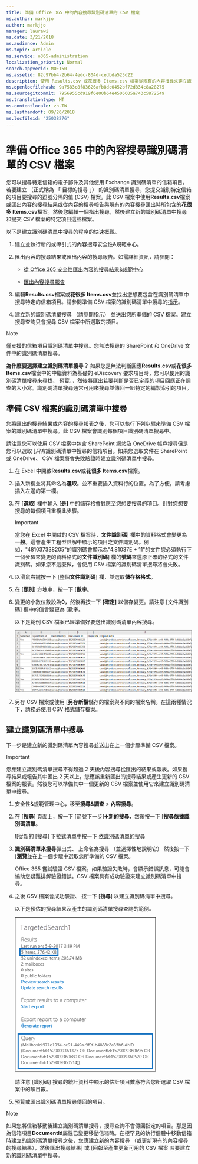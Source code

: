 ```yaml
---
title: 準備 Office 365 中的內容搜尋識別碼清單的 CSV 檔案
ms.author: markjjo
author: markjjo
manager: laurawi
ms.date: 3/21/2018
ms.audience: Admin
ms.topic: article
ms.service: o365-administration
localization_priority: Normal
search.appverid: MOE150
ms.assetid: 82c97bb4-2b64-4edc-804d-cedbda525d22
description: 使用 Results.csv 或花很多 Items.csv 檔案從現有的內容搜尋來建立識別碼清單搜尋會傳回特定電子郵件訊息。識別碼清單搜尋通常可用來傳回部分已編製索引的信箱項目。
ms.openlocfilehash: 9a7583c8f83626afb8dc0452bf72d834c8a28275
ms.sourcegitcommit: 7956955cd919f6e00b64e4506605a743c5872549
ms.translationtype: MT
ms.contentlocale: zh-TW
ms.lasthandoff: 09/26/2018
ms.locfileid: "25038276"
---
```

# <a name="prepare-a-csv-file-for-an-id-list-content-search-in-office-365"></a>準備 Office 365 中的內容搜尋識別碼清單的 CSV 檔案

您可以搜尋特定信箱的電子郵件及其他使用 Exchange 識別碼清單的信箱項目。若要建立 （正式稱為 「 目標的搜尋 」） 的識別碼清單搜尋，您提交識別特定信箱的項目要搜尋的逗號分隔的值 (CSV) 檔案。此 CSV 檔案中使用**Results.csv**檔案或匯出內容的搜尋結果或從內容的搜尋報告與現有的內容搜尋匯出時所包含的**花很多 Items.csv**檔案。然後您編輯一個指出搜尋，然後建立新的識別碼清單中搜尋和提交 CSV 檔案的特定項目這些檔案。 
  
以下是建立識別碼清單中搜尋的程序的快速概觀。
  
1. 建立並執行新的或導引式的內容搜尋安全性&amp;規範中心。
    
2. 匯出內容的搜尋結果或匯出內容的搜尋報告。如需詳細資訊，請參閱：
    
    - [從 Office 365 安全性匯出內容的搜尋結果&amp;規範中心](export-search-results.md)
    
    - [匯出內容搜尋報告](export-a-content-search-report.md)
    
3. 編輯**Results.csv**檔案或**花很多 Items.csv**並找出您想要包含在識別碼清單中搜尋特定的信箱項目。請參閱準備 CSV 檔案的識別碼清單中搜尋的[指示](#prepare-the-csv-file-for-an-id-list-search)。 
    
4. 建立新的識別碼清單搜尋 （請參閱[指示](#create-an-id-list-search)） 並送出您所準備的 CSV 檔案。建立搜尋查詢只會搜尋 CSV 檔案中所選取的項目。
    
> [!NOTE]
> 僅支援的信箱項目識別碼清單中搜尋。您無法搜尋的 SharePoint 和 OneDrive 文件中的識別碼清單搜尋。 
  
 **為什麼要選擇建立識別碼清單搜尋？** 如果您是無法判斷回應**Results.csv**或**花很多 Items.csv**檔案中的中繼資料為基礎的 eDiscovery 要求項目時，您可以使用的識別碼清單搜尋來尋找、 預覽，，然後將匯出若要判斷是否已定義的項目回應正在調查的大小寫。識別碼清單搜尋通常可用來搜尋並傳回一組特定的編製索引的項目。 
  
## <a name="prepare-the-csv-file-for-an-id-list-search"></a>準備 CSV 檔案的識別碼清單中搜尋

您將匯出的搜尋結果或內容的搜尋報表之後，您可以執行下列步驟來準備 CSV 檔案的識別碼清單中搜尋。此 CSV 檔案會識別每個項目識別碼清單搜尋中。
  
請注意您可以使用 CSV 檔案中包含 SharePoint 網站及 OneDrive 帳戶搜尋但是您可以選取 [*只有*識別碼清單中搜尋的信箱項目。如果您選取文件在 SharePoint 或 OneDrive、 CSV 檔案將會失敗驗證時建立識別碼清單中搜尋。 
  
1. 在 Excel 中開啟**Results.csv**或**花很多 Items.csv**檔案。 
    
2. 插入新欄並將其命名為**選取**。並不重要插入資料行的位置。為了方便，請考慮插入左邊的第一欄。
    
3. 在 [**選取**] 欄中輸入 **[是]** 中的儲存格會對應至您想要搜尋的項目。針對您想要搜尋的每個項目重複此步驟。 
    
    > [!IMPORTANT]
    > 當您在 Excel 中開啟的 CSV 檔案時，**文件識別碼**] 欄中的資料格式會變更為**一般**。這會產生工程型註解中顯示的項目之文件識別碼。例如，"481037338205"的識別碼會顯示為"4.81037E + 11"的文件您必須執行下一個步驟來變更的資料格式的**文件識別碼**] 欄的**號碼**來還原正確的格式的文件識別碼。如果您不這麼做，會使用 CSV 檔案的識別碼清單搜尋將會失敗。 
  
4. 以滑鼠右鍵按一下 [整個**文件識別碼**] 欄，並選取**儲存格格式**。
    
5. 在 [**類別**] 方塊中，按一下 [**數字**。
    
6. 變更的小數位數設為**0**，然後再按一下 **[確定]** 以儲存變更。請注意 [文件識別碼] 欄中的值會變更為 [數字。 
    
    以下是範例 CSV 檔案已經準備好要送出識別碼清單內容搜尋。
    
    ![CSV 檔案的目標內容搜尋的範例](media/8371b8cb-1638-496e-9be1-fe1565757d67.png)
  
7. 另存 CSV 檔案或使用 [**另存新檔**儲存的檔案與不同的檔案名稱。在這兩種情況下，請務必使用 CSV 格式儲存檔案。 
  
## <a name="create-an-id-list-search"></a>建立識別碼清單中搜尋

下一步是建立新的識別碼清單內容搜尋並送出在上一個步驟準備 CSV 檔案。
  
> [!IMPORTANT]
> 您應建立識別碼清單搜尋不得超過 2 天後內容搜尋從匯出的結果或報表。如果搜尋結果或報告其中匯出 2 天以上，您應該重新匯出的搜尋結果或產生更新的 CSV 檔案的報表。然後您可以準備其中一個更新的 CSV 檔案並使用它來建立識別碼清單中搜尋。 
  
1. 安全性&amp;規範管理中心，移至**搜尋&amp;調查** \> **內容搜尋**。
    
2. 在 [**搜尋**] 頁面上，按一下 [箭號下一步]![新增圖示](media/8ee52980-254b-440b-99a2-18d068de62d3.gif)**新的搜尋**，然後按一下 [**搜尋依據識別碼清單**。
    
    ![從新的 [搜尋] 下拉式清單中按一下 [依識別碼清單的搜尋](media/e65f9942-09b2-4127-865e-e64029a590df.png)
  
3. **識別碼清單來搜尋**彈出式、 上命名為搜尋 （並選擇性地說明它） 然後按一下 [**瀏覽**並在上一個步驟中選取您所準備的 CSV 檔案。 
    
    Office 365 嘗試驗證 CSV 檔案。如果驗證失敗時，會顯示錯誤訊息，可能會協助您疑難排解驗證錯誤。CSV 檔案具有成功驗證來建立識別碼清單中搜尋。
    
4. 之後 CSV 檔案會成功驗證、 按一下 [**搜尋**] 以建立識別碼清單中搜尋。 
    
    以下是預估的搜尋結果及產生的識別碼清單搜尋查詢的範例。
    
    ![在詳細資料窗格中搜尋目標內容的搜尋的查詢](media/dbd9e570-c04b-4056-a8a7-37e9916ec683.png)
  
    請注意 [識別碼] 搜尋的統計資料中顯示的估計項目數應符合您所選取 CSV 檔案中的項目數。
    
5. 預覽或匯出識別碼清單搜尋傳回的項目。
    
> [!NOTE]
> 如果您將信箱移動後建立識別碼清單搜尋，搜尋查詢不會傳回指定的項目。那是因為信箱項目**DocumentId**屬性已變更移動信箱時。在極罕見的執行個體中移動信箱時建立的識別碼清單搜尋之後，您應建立新的內容搜尋 （或更新現有的內容搜尋的搜尋結果），然後匯出搜尋結果] 或 [回報至產生更新可用的 CSV 檔案 若要建立新的識別碼清單中搜尋。 
